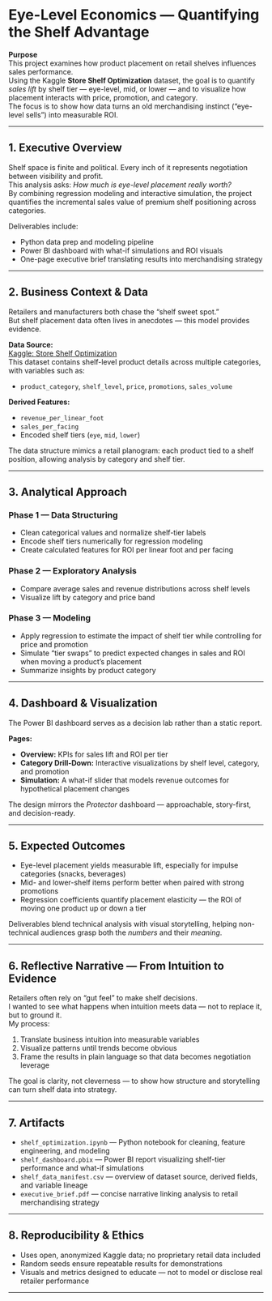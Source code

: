 # Eye-Level Economics — Quantifying the Shelf Advantage

**Purpose**  
This project examines how product placement on retail shelves influences sales performance.  
Using the Kaggle **Store Shelf Optimization** dataset, the goal is to quantify *sales lift* by shelf tier — eye-level, mid, or lower — and to visualize how placement interacts with price, promotion, and category.  
The focus is to show how data turns an old merchandising instinct (“eye-level sells”) into measurable ROI.

---

## 1. Executive Overview

Shelf space is finite and political. Every inch of it represents negotiation between visibility and profit.  
This analysis asks: *How much is eye-level placement really worth?*  
By combining regression modeling and interactive simulation, the project quantifies the incremental sales value of premium shelf positioning across categories.

Deliverables include:

- Python data prep and modeling pipeline  
- Power BI dashboard with what-if simulations and ROI visuals  
- One-page executive brief translating results into merchandising strategy  

---

## 2. Business Context & Data

Retailers and manufacturers both chase the “shelf sweet spot.”  
But shelf placement data often lives in anecdotes — this model provides evidence.  

**Data Source:**  
[Kaggle: Store Shelf Optimization](https://www.kaggle.com/datasets/ashydv/store-shelf-optimization)  
This dataset contains shelf-level product details across multiple categories, with variables such as:

- `product_category`, `shelf_level`, `price`, `promotions`, `sales_volume`  

**Derived Features:**

- `revenue_per_linear_foot`  
- `sales_per_facing`  
- Encoded shelf tiers (`eye`, `mid`, `lower`)  

The data structure mimics a retail planogram: each product tied to a shelf position, allowing analysis by category and shelf tier.

---

## 3. Analytical Approach

### Phase 1 — Data Structuring

- Clean categorical values and normalize shelf-tier labels  
- Encode shelf tiers numerically for regression modeling  
- Create calculated features for ROI per linear foot and per facing  

### Phase 2 — Exploratory Analysis

- Compare average sales and revenue distributions across shelf levels  
- Visualize lift by category and price band  

### Phase 3 — Modeling

- Apply regression to estimate the impact of shelf tier while controlling for price and promotion  
- Simulate “tier swaps” to predict expected changes in sales and ROI when moving a product’s placement  
- Summarize insights by product category  

---

## 4. Dashboard & Visualization

The Power BI dashboard serves as a decision lab rather than a static report.

**Pages:**

- **Overview:** KPIs for sales lift and ROI per tier  
- **Category Drill-Down:** Interactive visualizations by shelf level, category, and promotion  
- **Simulation:** A what-if slider that models revenue outcomes for hypothetical placement changes  

The design mirrors the *Protector* dashboard — approachable, story-first, and decision-ready.

---

## 5. Expected Outcomes

- Eye-level placement yields measurable lift, especially for impulse categories (snacks, beverages)  
- Mid- and lower-shelf items perform better when paired with strong promotions  
- Regression coefficients quantify placement elasticity — the ROI of moving one product up or down a tier  

Deliverables blend technical analysis with visual storytelling, helping non-technical audiences grasp both the *numbers* and their *meaning*.

---

## 6. Reflective Narrative — From Intuition to Evidence

Retailers often rely on “gut feel” to make shelf decisions.  
I wanted to see what happens when intuition meets data — not to replace it, but to ground it.  
My process:

1. Translate business intuition into measurable variables  
2. Visualize patterns until trends become obvious  
3. Frame the results in plain language so that data becomes negotiation leverage  

The goal is clarity, not cleverness — to show how structure and storytelling can turn shelf data into strategy.

---

## 7. Artifacts

- `shelf_optimization.ipynb` — Python notebook for cleaning, feature engineering, and modeling  
- `shelf_dashboard.pbix` — Power BI report visualizing shelf-tier performance and what-if simulations  
- `shelf_data_manifest.csv` — overview of dataset source, derived fields, and variable lineage  
- `executive_brief.pdf` — concise narrative linking analysis to retail merchandising strategy  

---

## 8. Reproducibility & Ethics

- Uses open, anonymized Kaggle data; no proprietary retail data included  
- Random seeds ensure repeatable results for demonstrations  
- Visuals and metrics designed to educate — not to model or disclose real retailer performance  

---
